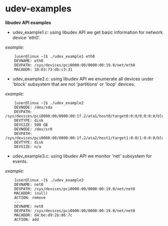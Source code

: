 udev-examples
=============

**libudev API examples**

* udev_example1.c:
using libudev API we get basic information for network device 'eth0'.


*example:*

        [user@linux ~]$ ./udev_example1 eth0
        DEVNAME: eth0
        DEVPATH: /sys/devices/pci0000:00/0000:00:19.0/net/eth0
        MACADDR: 18:03:73:db:c3:31


* udev_example2.c:
using libudev API we enumerate all devices under 'block' subsystem that are not 'partitions' or 'loop' devices.

*example:*

        [user@linux ~]$ ./udev_example2
        DEVNODE: /dev/sda
        DEVPATH: /sys/devices/pci0000:00/0000:00:1f.2/ata1/host0/target0:0:0/0:0:0:0/block/sda
        DEVTYPE: disk
        DEVSIZE: 500 GB
        DEVNODE: /dev/sr0
        DEVPATH: /sys/devices/pci0000:00/0000:00:1f.2/ata2/host1/target1:0:0/1:0:0:0/block/sr0
        DEVTYPE: disk
        DEVSIZE: n/a


* udev_example3.c:
using libudev API we monitor 'net' subsystem for events.

*example:*

        [user@linux ~]$ ./udev_example3
        DEVNAME: net0
        DEVPATH: /sys/devices/pci0000:00/0000:00:19.0/net/net0
        MACADDR: (null)
        ACTION: remove
        ---
        DEVNAME: net0
        DEVPATH: /sys/devices/pci0000:00/0000:00:19.0/net/net0
        MACADDR: d4:be:d9:2b:86:7c
        ACTION: add
